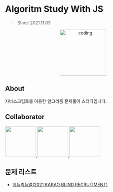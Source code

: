 # Algoritm Study With JS

> Since 2021.11.03

<p align="center">
  <img src="https://user-images.githubusercontent.com/22045163/111120575-d9370f00-85ae-11eb-8fa3-54f47ed3caa3.png" alt="coding" width="150px" />
</p>

## About

자바스크립트를 이용한 알고리즘 문제풀이 스터디입니다.


## Collaborator

<p>
<a href="https://github.com/Serzhul">
  <img src="https://github.com/Serzhul.png" width="100">
</a>
<a href="https://github.com/healtheloper">
  <img src="https://github.com/healtheloper.png" width="100">
</a>
<a href="https://github.com/RyuJungSik">
  <img src="https://github.com/RyuJungSik.png" width="100">
</a>
</p>



## 문제 리스트

- [메뉴리뉴얼(2021 KAKAO BLIND RECRUITMENT)](https://programmers.co.kr/learn/courses/30/lessons/72411)


